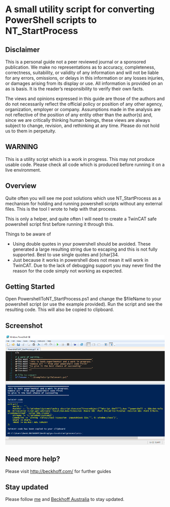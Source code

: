 # A small utility script for converting PowerShell scripts to NT_StartProcess

## Disclaimer
This is a personal guide not a peer reviewed journal or a sponsored publication. We make
no representations as to accuracy, completeness, correctness, suitability, or validity of any
information and will not be liable for any errors, omissions, or delays in this information or any
losses injuries, or damages arising from its display or use. All information is provided on an as
is basis. It is the reader’s responsibility to verify their own facts.

The views and opinions expressed in this guide are those of the authors and do not
necessarily reflect the official policy or position of any other agency, organization, employer or
company. Assumptions made in the analysis are not reflective of the position of any entity
other than the author(s) and, since we are critically thinking human beings, these views are
always subject to change, revision, and rethinking at any time. Please do not hold us to them
in perpetuity.

## WARNING
This is a utility script which is a work in progress.  This may not produce usable code.  Please check all code which is produced before running it on a live environment. 

## Overview 
Quite often you will see me post solutions which use NT_StartProcess as a mechanism for holding and running powershell scripts without any external files.  This is the tool I wrote to help with that process.  

This is only a helper, and quite often I will need to create a TwinCAT safe powershell script first before running it through this.  

Things to be aware of
* Using double quotes in your powershell should be avoided.  These generated a large resulting string due to escaping and this is not fully supported.  Best to use single quotes and [char]34.  
* Just because it works in powershell does not mean it will work in TwinCAT.  Due to the lack of debugging support you may never find the reason for the code simply not working as expected.

## Getting Started
Open PowershellToNT_StartProcess.ps1 and change the $fileName to your powershell script (or use the example provided).  Run the script and see the resulting code.  This will also be copied to clipboard.

## Screenshot
![image](./docs/images/Screenshot.png)


## Need more help?
Please visit http://beckhoff.com/ for further guides

## Stay updated
Please follow [me](www.linkedin.com/in/benhardev) and [Beckhoff Australia](https://www.linkedin.com/company/beckhoff-automation-aus/) to stay updated.
